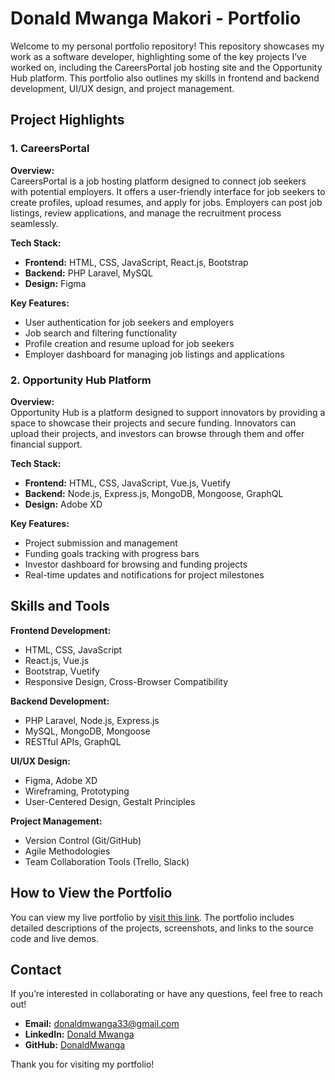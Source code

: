# Donald Mwanga Makori - Portfolio

Welcome to my personal portfolio repository! This repository showcases my work as a software developer, highlighting some of the key projects I’ve worked on, including the CareersPortal job hosting site and the Opportunity Hub platform. This portfolio also outlines my skills in frontend and backend development, UI/UX design, and project management.

## Project Highlights

### 1. CareersPortal
**Overview:**  
CareersPortal is a job hosting platform designed to connect job seekers with potential employers. It offers a user-friendly interface for job seekers to create profiles, upload resumes, and apply for jobs. Employers can post job listings, review applications, and manage the recruitment process seamlessly.

**Tech Stack:**  
- **Frontend:** HTML, CSS, JavaScript, React.js, Bootstrap
- **Backend:** PHP Laravel, MySQL
- **Design:** Figma

**Key Features:**  
- User authentication for job seekers and employers
- Job search and filtering functionality
- Profile creation and resume upload for job seekers
- Employer dashboard for managing job listings and applications

### 2. Opportunity Hub Platform
**Overview:**  
Opportunity Hub is a platform designed to support innovators by providing a space to showcase their projects and secure funding. Innovators can upload their projects, and investors can browse through them and offer financial support.

**Tech Stack:**  
- **Frontend:** HTML, CSS, JavaScript, Vue.js, Vuetify
- **Backend:** Node.js, Express.js, MongoDB, Mongoose, GraphQL
- **Design:** Adobe XD

**Key Features:**  
- Project submission and management
- Funding goals tracking with progress bars
- Investor dashboard for browsing and funding projects
- Real-time updates and notifications for project milestones

## Skills and Tools
**Frontend Development:**  
- HTML, CSS, JavaScript
- React.js, Vue.js
- Bootstrap, Vuetify
- Responsive Design, Cross-Browser Compatibility

**Backend Development:**  
- PHP Laravel, Node.js, Express.js
- MySQL, MongoDB, Mongoose
- RESTful APIs, GraphQL

**UI/UX Design:**  
- Figma, Adobe XD
- Wireframing, Prototyping
- User-Centered Design, Gestalt Principles

**Project Management:**  
- Version Control (Git/GitHub)
- Agile Methodologies
- Team Collaboration Tools (Trello, Slack)

## How to View the Portfolio
You can view my live portfolio by [visit this link](https://Dontoue.github.io). The portfolio includes detailed descriptions of the projects, screenshots, and links to the source code and live demos.

## Contact
If you’re interested in collaborating or have any questions, feel free to reach out!

- **Email:** [donaldmwanga33@gmail.com](mailto:donaldmwanga33@gmail.com)
- **LinkedIn:** [Donald Mwanga](https://www.linkedin.com/in/donald-mwanga-4bb5abba)
- **GitHub:** [DonaldMwanga](https://github.com/DonaldMwangaMakori)

Thank you for visiting my portfolio!
